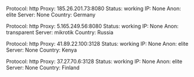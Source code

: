 Protocol: http
Proxy: 185.26.201.73:8080
Status: working
IP: None
Anon: elite
Server: None
Country: Germany

Protocol: http
Proxy: 5.165.249.56:8080
Status: working
IP: None
Anon: transparent
Server: mikrotik
Country: Russia

Protocol: http
Proxy: 41.89.22.100:3128
Status: working
IP: None
Anon: elite
Server: None
Country: Kenya

Protocol: http
Proxy: 37.27.70.6:3128
Status: working
IP: None
Anon: elite
Server: None
Country: Finland

